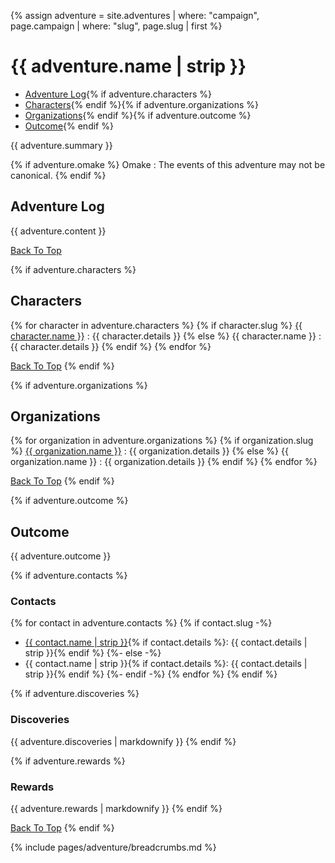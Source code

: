 {% assign adventure = site.adventures | where: "campaign", page.campaign | where: "slug", page.slug | first %}

# {{ adventure.name | strip }}

- [Adventure Log](#adventure-log){% if adventure.characters %}
- [Characters](#characters){% endif %}{% if adventure.organizations %}
- [Organizations](#organizations){% endif %}{% if adventure.outcome %}
- [Outcome](#outcome){% endif %}

{{ adventure.summary }}

{% if adventure.omake %}
Omake
: The events of this adventure may not be canonical.
{% endif %}

## Adventure Log

{{ adventure.content }}

[Back To Top](#)

{% if adventure.characters %}
## Characters

{% for character in adventure.characters %}
{% if character.slug %}
[{{ character.name }}]({{site.baseurl}}/campaigns/{{page.campaign}}/characters/{{character.slug}})
: {{ character.details }}
{% else %}
{{ character.name }}
: {{ character.details }}
{% endif %}
{% endfor %}

[Back To Top](#)
{% endif %}

{% if adventure.organizations %}
## Organizations

{% for organization in adventure.organizations %}
{% if organization.slug %}
[{{ organization.name }}]({{site.baseurl}}/campaigns/{{page.campaign}}/setting/organizations/{{organization.slug}})
: {{ organization.details }}
{% else %}
{{ organization.name }}
: {{ organization.details }}
{% endif %}
{% endfor %}

[Back To Top](#)
{% endif %}

{% if adventure.outcome %}
## Outcome

{{ adventure.outcome }}

{% if adventure.contacts %}
### Contacts

{% for contact in adventure.contacts %}
{% if contact.slug -%}
- [{{ contact.name | strip }}]({{site.baseurl}}/campaigns/{{page.campaign}}/characters/{{contact.slug}}){% if contact.details %}: {{ contact.details | strip }}{% endif %}
{%- else -%}
- {{ contact.name | strip }}{% if contact.details %}: {{ contact.details | strip }}{% endif %}
{%- endif -%}
{% endfor %}
{% endif %}

{% if adventure.discoveries %}
### Discoveries

{{ adventure.discoveries | markdownify }}
{% endif %}

{% if adventure.rewards %}
### Rewards

{{ adventure.rewards | markdownify }}
{% endif %}

[Back To Top](#)
{% endif %}

{% include pages/adventure/breadcrumbs.md %}
